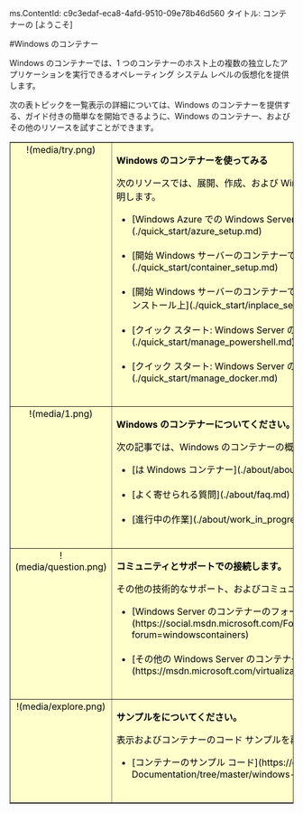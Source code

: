 ms.ContentId: c9c3edaf-eca8-4afd-9510-09e78b46d560
タイトル: コンテナーの [ようこそ]

#Windows のコンテナー

Windows のコンテナーでは、1 つのコンテナーのホスト上の複数の独立したアプリケーションを実行できるオペレーティング システム レベルの仮想化を提供します。

次の表トピックを一覧表示の詳細については、Windows のコンテナーを提供する、ガイド付きの簡単なを開始できるように、Windows のコンテナー、およびその他のリソースを試すことができます。

<table border="1" style="background-color:FFFFCC;border-collapse:collapse;border:1px solid FFCC00;color:000000;width:100%" cellpadding="15" cellspacing="3">
        <tr valign="top">
        <td><center>!(media/try.png)</center></td>
        <td>        
              <p><strong>Windows のコンテナーを使ってみる</strong></p>
              <p>次のリソースでは、展開、作成、および Windows のコンテナーの単純な管理を説明します。</p>
            <ul>
                <li class="unordered">[Windows Azure での Windows Server のコンテナーでの開始を取得](./quick_start/azure_setup.md)<br /><br /></li>
                <li class="unordered">[開始 Windows サーバーのコンテナーで新しい HYPER-V 仮想マシンで](./quick_start/container_setup.md)<br /><br /></li>
                <li class="unordered">[開始 Windows サーバーのコンテナーで既存の Windows Server TP3 Core インストール上](./quick_start/inplace_setup.md)<br /><br /></li>
                <li class="unordered">[クイック スタート: Windows Server のコンテナーおよび PowerShell](./quick_start/manage_powershell.md)<br /><br /></li>
                <li class="unordered">[クイック スタート: Windows Server のコンテナーと Docker](./quick_start/manage_docker.md)<br /><br /></li>      
            </ul>
        </td>
    </tr>
    <tr valign="top">
        <td><center>!(media/1.png)</center></td>
        <td valign="top">       
                <p><strong>Windows のコンテナーについてください。</strong></p>
                <p>次の記事では、Windows のコンテナーの概要について説明し、そのを提供します。</p>
            <ul>
                <li class="unordered">[は Windows コンテナー](./about/about_overview.md)<br /><br /></li>
                <li class="unordered">[よく寄せられる質問](./about/faq.md)<br /><br /></li>
                <li class="unordered">[進行中の作業](./about/work_in_progress.md)<br /><br /></li>
            </ul>   
        </td>
    </tr>
    <tr valign="top">
        <td><center>!(media/question.png)</center></td>
        <td>        
              <p><strong>コミュニティとサポートでの接続します。</strong></p>
              <p>その他の技術的なサポート、およびコミュニティ リソース</p>
            <ul>
                <li class="unordered">[Windows Server のコンテナーのフォーラムで質問を投稿する](https://social.msdn.microsoft.com/Forums/en-US/home?forum=windowscontainers)<br /><br /></li>
                <li class="unordered">[その他の Windows Server のコンテナーのリソース](https://msdn.microsoft.com/virtualization/community/community_overview)<br /><br /></li>
            </ul>
        </td>
    </tr>   
    <tr valign="top">
        <td><center>!(media/explore.png)</center></td>
        <td>        
              <p><strong>サンプルをについてください。</strong></p>
              <p>表示およびコンテナーのコード サンプルを再利用します。</p>
            <ul>
                <li class="unordered">[コンテナーのサンプル コード](https://github.com/Microsoft/Virtualization-Documentation/tree/master/windows-server-container-samples)<br /><br /></li>
            </ul>
        </td>
    </tr>
</table>




